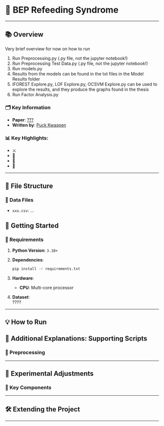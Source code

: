 # 📝 BEP Refeeding Syndrome

---

## 📚 Overview
Very brief overview for now on how to run
1. Run Preprocessing.py (.py file, not the jupyter notebook!)
2. Run Preprocessing Test Data.py (.py file, not the jupyter notebook!)
3. Run models.py
4. Results from the models can be found in the txt files in the Model Results folder
5. IFOREST Explore.py, LOF Explore.py, OCSVM Explore.py can be used to explore the results, and they produce the graphs found in the thesis
6. Run Factor Analysis.py

### 🗂 Key Information
- **Paper**: [???](#)  
- **Written by**: [Puck Kwaspen](#)

### 📊 Key Highlights:

- ⚔️ 
- 🧠 
- 🔄
- 🚀

---

## 📂 File Structure

### 📄 Data Files
- `xxx.csv`: ...

## 🚀 Getting Started

### 🔧 Requirements
1. **Python Version**: `3.10+`  
2. **Dependencies**:
    ```bash
    pip install -r requirements.txt
    ```
3. **Hardware**:
   - **CPU**: Multi-core processor

4. **Dataset**:  
   ????


---

## 💡 How to Run

## 📂 Additional Explanations: Supporting Scripts

### 🧹 Preprocessing

---

## 🔄 Experimental Adjustments

### 📌 Key Components

---

## 🛠️ Extending the Project

---

